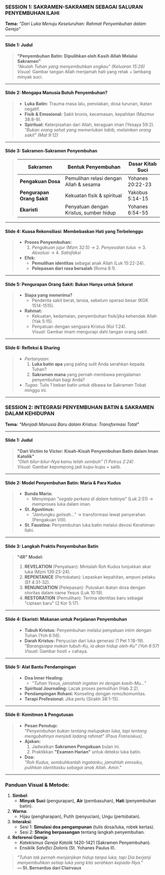 ### **SESSION 1: SAKRAMEN-SAKRAMEN SEBAGAI SALURAN PENYEMBUHAN ILAHI**  
**Tema:** *"Dari Luka Menuju Keseluruhan: Rahmat Penyembuhan dalam Gereja"*  

---  
#### **Slide 1: Judul**  
> **"Penyembuhan Batin: Dipulihkan oleh Kasih Allah Melalui Sakramen"**  
> *"Akulah Tuhan yang menyembuhkan engkau" (Keluaran 15:26)*  
> *Visual:* Gambar tangan Allah menjamah hati yang retak + lambang minyak suci.  

---  
#### **Slide 2: Mengapa Manusia Butuh Penyembuhan?**  
> - **Luka Batin:** Trauma masa lalu, penolakan, dosa turunan, ikatan negatif.  
> - **Fisik & Emosional:** Sakit kronis, kecemasan, kepahitan (Mazmur 38:8-9).  
> - **Spiritual:** Keterpisahan dari Allah, keraguan iman (Yesaya 59:2).  
> *"Bukan orang sehat yang memerlukan tabib, melainkan orang sakit" (Mat 9:12)*  

---  
#### **Slide 3: Sakramen-Sakramen Penyembuhan**  
> | **Sakramen**         | **Bentuk Penyembuhan**                  | **Dasar Kitab Suci**       |  
> |----------------------|-----------------------------------------|----------------------------|  
> | **Pengakuan Dosa**   | Pemulihan relasi dengan Allah & sesama  | Yohanes 20:22-23           |  
> | **Pengurapan Orang Sakit** | Kekuatan fisik & spiritual          | Yakobus 5:14-15            |  
> | **Ekaristi**         | Penyatuan dengan Kristus, sumber hidup | Yohanes 6:54-55            |  

---  
#### **Slide 4: Kuasa Rekonsiliasi: Membebaskan Hati yang Terbelenggu**  
> - **Proses Penyembuhan:**  
>   1. *Pengakuan jujur* (Mzm 32:5) → 2. *Penyesalan tulus* → 3. *Absolusi* → 4. *Satisfaksi*  
> - **Efek:**  
>   - **Pemulihan identitas** sebagai anak Allah (Luk 15:22-24).  
>   - **Pelepasan dari rasa bersalah** (Roma 8:1).  

---  
#### **Slide 5: Pengurapan Orang Sakit: Bukan Hanya untuk Sekarat**  
> - **Siapa yang menerima?**  
>   - Penderita sakit berat, lansia, sebelum operasi besar (KGK 1514-1515).  
> - **Rahmat:**  
>   - Kekuatan, kedamaian, penyembuhan fisik/jika kehendak Allah (Yak 5:15).  
>   - Penyatuan dengan sengsara Kristus (Kol 1:24).  
> *Visual:* Gambar imam mengurapi dahi tangan orang sakit.  

---  
#### **Slide 6: Refleksi & Sharing**  
> - *Pertanyaan:*  
>   1. **Luka batin apa** yang paling sulit Anda serahkan kepada Tuhan?  
>   2. **Sakramen mana** yang pernah membawa pengalaman penyembuhan bagi Anda?  
> - *Tugas:* Tulis 1 beban batin untuk dibawa ke Sakramen Tobat minggu ini.  

---

### **SESSION 2: INTEGRASI PENYEMBUHAN BATIN & SAKRAMEN DALAM KEHIDUPAN**  
**Tema:** *"Menjadi Manusia Baru dalam Kristus: Transformasi Total"*  

---  
#### **Slide 1: Judul**  
> **"Dari Victim to Victor: Kisah-Kisah Penyembuhan Batin dalam Iman Katolik"**  
> *"Oleh bilur-bilur-Nya kamu telah sembuh" (1 Petrus 2:24)*  
> *Visual:* Gambar kepompong jadi kupu-kupu + salib.  

---  
#### **Slide 2: Model Penyembuhan Batin: Maria & Para Kudus**  
> - **Bunda Maria:**  
>   - Menyimpan *"segala perkara di dalam hatinya"* (Luk 2:51) → memproses luka dalam iman.  
> - **St. Agustinus:**  
>   - *"Jantungku gelisah..."* → transformasi lewat penyerahan (Pengakuan VIII).  
> - **St. Faustina:** Penyembuhan luka batin melalui devosi Kerahiman Ilahi.  

---  
#### **Slide 3: Langkah Praktis Penyembuhan Batin**  
> **"4R" Model:**  
> 1. **REVELATION** (Penyataan): Mintalah Roh Kudus tunjukkan akar luka (Mzm 139:23-24).  
> 2. **REPENTANCE** (Pertobatan): Lepaskan kepahitan, ampuni pelaku (Ef 4:31-32).  
> 3. **RENUNCIATION** (Pelepasan): Putuskan ikatan dosa dengan otoritas dalam nama Yesus (Luk 10:19).  
> 4. **RESTORATION** (Pemulihan): Terima identitas baru sebagai "ciptaan baru" (2 Kor 5:17).  

---  
#### **Slide 4: Ekaristi: Makanan untuk Perjalanan Penyembuhan**  
> - **Tubuh Kristus:** Penyembuhan melalui penyatuan intim dengan Tuhan (Yoh 6:56).  
> - **Darah Kristus:** Penyucian dari luka generasi (1 Pet 1:18-19).  
> *"Barangsiapa makan tubuh-Ku, ia akan hidup oleh-Ku" (Yoh 6:57)*  
> *Visual:* Gambar hosti + cahaya.  

---  
#### **Slide 5: Alat Bantu Pendampingan**  
> - **Doa Inner Healing:**  
>   - *"Tuhan Yesus, jamahlah ingatan ini dengan kasih-Mu..."*  
> - **Spiritual Journaling:** Lacak proses pemulihan (Hab 2:2).  
> - **Pendampingan Rohani:** Konseling dengan romo/komunitas.  
> - **Terapi Profesional:** Jika perlu (Sirakh 38:1-15).  

---  
#### **Slide 6: Komitmen & Pengutusan**  
> - **Pesan Penutup:**  
>   *"Penyembuhan bukan tentang melupakan luka, tapi tentang mengubahnya menjadi ladang rahmat" (Paus Fransiskus)*.  
> - **Ajakan:**  
>   1. Jadwalkan **Sakramen Pengakuan** bulan ini.  
>   2. Praktikkan **"Examen Harian"** untuk deteksi luka batin.  
> - **Doa:**  
>   *"Roh Kudus, sembuhkanlah ingatanku, jamahlah emosiku, pulihkan identitasku sebagai anak Allah. Amin."*  

---

### **Panduan Visual & Metode**:  
1. **Simbol**:  
   - **Minyak Suci** (pengurapan), **Air** (pembasuhan), **Hati** (penyembuhan batin).  
2. **Warna**:  
   - Hijau (pengharapan), Putih (penyucian), Ungu (pertobatan).  
3. **Interaksi**:  
   - Sesi 1: **Simulasi doa pengampunan** (tulis dosa/luka, robek kertas).  
   - Sesi 2: **Sharing berpasangan** tentang langkah penyembuhan.  
4. **Referensi Gereja**:  
   - *Katekismus Gereja Katolik* 1420-1421 (Sakramen Penyembuhan).  
   - Ensiklik *Salvifici Doloris* (St. Yohanes Paulus II).  

> *"Tuhan tak pernah menjanjikan hidup tanpa luka, tapi Dia berjanji menyembuhkan setiap luka yang kita serahkan kepada-Nya."*  
> **— St. Bernardus dari Clairvaux**  